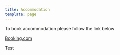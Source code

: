 ```yaml
---
title: Accommodation
template: page
---
```

To book accommodation please follow the link below

[Booking.com](https://www.booking.com/hotel/gb/the-lion-inn-theberton.en-gb.html#tab-main)

Test
